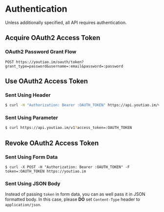 # Authentication

Unless additionally specified, all API requires authentication.

## Acquire OAuth2 Access Token

### OAuth2 Password Grant Flow

```
POST https://youtiao.im/oauth/token?grant_type=password&username=:email&password=:password
```


## Use OAuth2 Access Token

### Sent Using Header

```bash
$ curl -H "Authorization: Bearer :OAUTH_TOKEN" https://api.youtiao.im/v1
```

### Sent Using Parameter

```bash
$ curl https://api.youtiao.im/v1?access_token=:OAUTH_TOKEN
```


## Revoke OAuth2 Access Token

### Sent Using Form Data

```
$ curl -X POST -H "Authorization: Bearer :OAUTH_TOKEN" -F token=:OAUTH_TOKEN https://youtiao.im
```

### Sent Using JSON Body

Instead of passing `token` in form data, you can as well pass it in JSON formatted body. In this case, please **DO** set `Content-Type` header to `application/json`.
